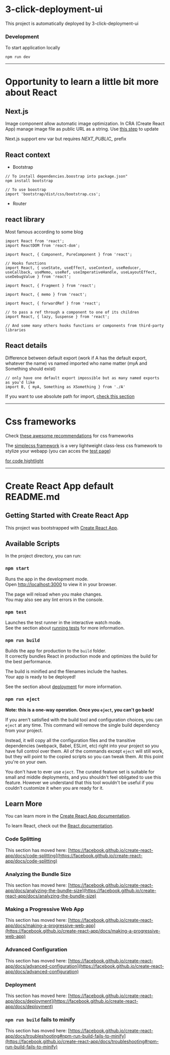 # 3-click-deployment-ui

This project is automatically deployed by 
3-click-deployment-ui

### Development

To start application locally
```
npm run dev
```

---

# Opportunity to learn a little bit more about React

## Next.js

Image component allow automatic image optimization. In CRA (Create React App) manage image file as public URL as a string. Use [this step](https://nextjs.org/docs/app/guides/migrating/from-create-react-app#step-8-update-static-image-imports) to update

Next.js support env var but requires *NEXT_PUBLIC_* prefix

## React context

- Bootstrap

```{bash}
// To install dependencies.boostrap into package.json"
npm install bootstrap

// To use boostrap
import 'bootstrap/dist/css/bootstrap.css';
```

- Router

## react library

Most famous according to some blog
```
import React from 'react';
import ReactDOM from 'react-dom';

import React, { Component, PureComponent } from 'react';

// Hooks functions
import React, { useState, useEffect, useContext, useReducer, useCallback, useMemo, useRef, useImperativeHandle, useLayoutEffect, useDebugValue } from 'react';

import React, { Fragment } from 'react';

import React, { memo } from 'react';

import React, { forwardRef } from 'react';

// to pass a ref through a component to one of its children
import React, { lazy, Suspense } from 'react';

// And some many others hooks functions or components from third-party libraries
```

## React details

Difference between default export (work if A has the default export, whatever the name) vs named imported who name matter (myA and Something should exist)

```{javascript}
// only have one default export impossible but as many named exports as you'd like
import B, { myA, Something as XSomething } from './A'
```

If you want to use absolute path for import, [check this section](https://create-react-app.dev/docs/importing-a-component#absolute-imports)

---
# Css frameworks

Check [these awesome recommendations](https://github.com/troxler/awesome-css-frameworks?tab=readme-ov-file) for css frameworks

The [simplecss framework](https://simplecss.org/demo) is a very lightweight class-less css framework to stylize your webapp (you can acces the [test page](https://test.simplecss.org/))

[for code hightlight](https://highlightjs.org/)

---
# Create React App default README.md

## Getting Started with Create React App

This project was bootstrapped with [Create React App](https://github.com/facebook/create-react-app).

## Available Scripts

In the project directory, you can run:

### `npm start`

Runs the app in the development mode.\
Open [http://localhost:3000](http://localhost:3000) to view it in your browser.

The page will reload when you make changes.\
You may also see any lint errors in the console.

### `npm test`

Launches the test runner in the interactive watch mode.\
See the section about [running tests](https://facebook.github.io/create-react-app/docs/running-tests) for more information.

### `npm run build`

Builds the app for production to the `build` folder.\
It correctly bundles React in production mode and optimizes the build for the best performance.

The build is minified and the filenames include the hashes.\
Your app is ready to be deployed!

See the section about [deployment](https://facebook.github.io/create-react-app/docs/deployment) for more information.

### `npm run eject`

**Note: this is a one-way operation. Once you `eject`, you can't go back!**

If you aren't satisfied with the build tool and configuration choices, you can `eject` at any time. This command will remove the single build dependency from your project.

Instead, it will copy all the configuration files and the transitive dependencies (webpack, Babel, ESLint, etc) right into your project so you have full control over them. All of the commands except `eject` will still work, but they will point to the copied scripts so you can tweak them. At this point you're on your own.

You don't have to ever use `eject`. The curated feature set is suitable for small and middle deployments, and you shouldn't feel obligated to use this feature. However we understand that this tool wouldn't be useful if you couldn't customize it when you are ready for it.

## Learn More

You can learn more in the [Create React App documentation](https://facebook.github.io/create-react-app/docs/getting-started).

To learn React, check out the [React documentation](https://reactjs.org/).

### Code Splitting

This section has moved here: [https://facebook.github.io/create-react-app/docs/code-splitting](https://facebook.github.io/create-react-app/docs/code-splitting)

### Analyzing the Bundle Size

This section has moved here: [https://facebook.github.io/create-react-app/docs/analyzing-the-bundle-size](https://facebook.github.io/create-react-app/docs/analyzing-the-bundle-size)

### Making a Progressive Web App

This section has moved here: [https://facebook.github.io/create-react-app/docs/making-a-progressive-web-app](https://facebook.github.io/create-react-app/docs/making-a-progressive-web-app)

### Advanced Configuration

This section has moved here: [https://facebook.github.io/create-react-app/docs/advanced-configuration](https://facebook.github.io/create-react-app/docs/advanced-configuration)

### Deployment

This section has moved here: [https://facebook.github.io/create-react-app/docs/deployment](https://facebook.github.io/create-react-app/docs/deployment)

### `npm run build` fails to minify

This section has moved here: [https://facebook.github.io/create-react-app/docs/troubleshooting#npm-run-build-fails-to-minify](https://facebook.github.io/create-react-app/docs/troubleshooting#npm-run-build-fails-to-minify)
